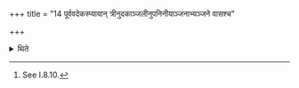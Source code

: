 +++
title = "14 पूर्ववदेकस्प्यायान् त्रीनुदकाञ्जलीनुपनिनीयाञ्जनाभ्यञ्जने वासश्च"

+++

<details><summary>थिते</summary>

14. Having poured three handfulls of water on the single line drawn by means of the Sphya (wooden sword) in the same manner as described earlier[^1], he gives collyrium, ointment and garment to each ball one after another.  

[^1]: See I.8.10.
</details>
